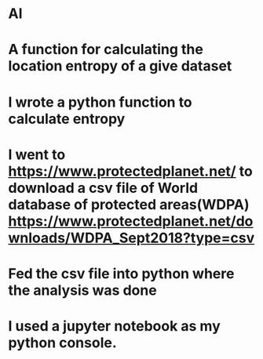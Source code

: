 # AI
# A function for calculating the location entropy of a give dataset
# I wrote a python function to calculate entropy
# I went to https://www.protectedplanet.net/ to download a csv file of World database of protected areas(WDPA)      https://www.protectedplanet.net/downloads/WDPA_Sept2018?type=csv
# Fed the csv file into python where the analysis was done
# I used a jupyter notebook as my python console. 

